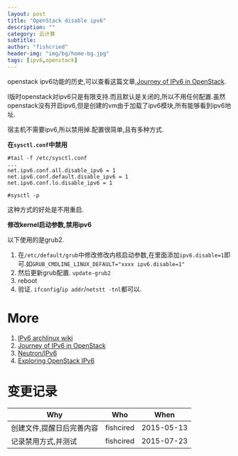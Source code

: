 ```yaml
---
layout: post
title: "OpenStack disable ipv6"
description: ""
category: 云计算
subtitle:
author: "fishcried"
header-img: "img/bg/home-bg.jpg"
tags: [ipv6,openstack]
---
```


openstack ipv6功能的历史,可以查看这篇文章,[Journey of IPv6 in OpenStack](http://techs.enovance.com/7199/journey-of-ipv6-in-openstack). 

I版时openstack对ipv6只是有限支持.而且默认是关闭的,所以不用任何配置.虽然openstack没有开启ipv6,但是创建的vm由于加载了ipv6模块,所有能够看到ipv6地址.


宿主机不需要ipv6,所以禁用掉.配置很简单,且有多种方式.


**在`sysctl.conf`中禁用**

    #tail -f /etc/sysctl.conf
    ...
    net.ipv6.conf.all.disable_ipv6 = 1
    net.ipv6.conf.default.disable_ipv6 = 1
    net.ipv6.conf.lo.disable_ipv6 = 1

    #sysctl -p

这种方式的好处是不用重启.

**修改kernel启动参数,禁用ipv6**

以下使用的是grub2.

1. 在`/etc/default/grub`中修改修改内核启动参数,在里面添加`ipv6.disable=1`即可.如`GRUB_CMDLINE_LINUX_DEFAULT="xxxx ipv6.disable=1"`
1. 然后更新grub配置. `update-grub2`
1. reboot
1. 验证. `ifconfig`/`ip addr`/`netstt -tnl`都可以.

# More

1. [IPv6 archlinux wiki](https://wiki.archlinux.org/index.php/IPv6_(简体中文)#.E7.A6.81.E7.94.A8_IPv6)
1. [Journey of IPv6 in OpenStack](http://techs.enovance.com/7199/journey-of-ipv6-in-openstack)
1. [Neutron/IPv6](https://wiki.openstack.org/wiki/Neutron/IPv6)
1. [Exploring OpenStack IPv6](https://wiki.opnfv.org/ipv6_opnfv_project/openstack_ipv6)

# 变更记录

|Why | Who | When |
|----|-----|------|
|创建文件,提醒日后完善内容|fishcired|2015-05-13 |
|记录禁用方式,并测试|fishcired|2015-07-23 |
